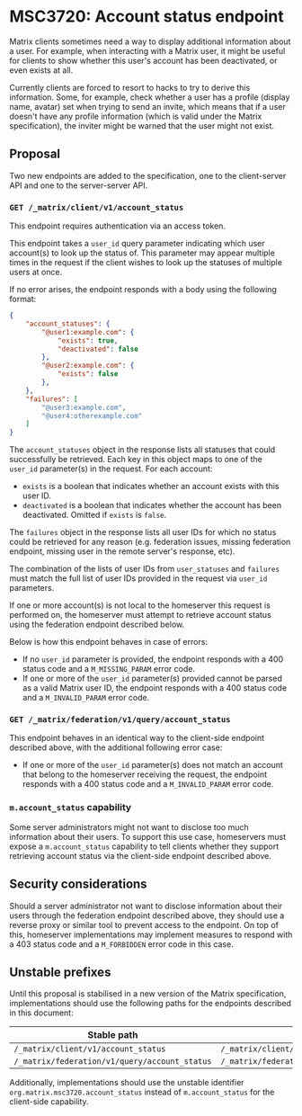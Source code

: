 # MSC3720: Account status endpoint

Matrix clients sometimes need a way to display additional information about a
user. For example, when interacting with a Matrix user, it might be useful for
clients to show whether this user's account has been deactivated, or even exists
at all.

Currently clients are forced to resort to hacks to try to derive this
information. Some, for example, check whether a user has a profile (display
name, avatar) set when trying to send an invite, which means that if a user
doesn't have any profile information (which is valid under the Matrix
specification), the inviter might be warned that the user might not exist.

## Proposal

Two new endpoints are added to the specification, one to the client-server API
and one to the server-server API.

### `GET /_matrix/client/v1/account_status`

This endpoint requires authentication via an access token.

This endpoint takes a `user_id` query parameter indicating which user account(s)
to look up the status of. This parameter may appear multiple times in the
request if the client wishes to look up the statuses of multiple users at once.

If no error arises, the endpoint responds with a body using the following
format:

```json
{
    "account_statuses": {
        "@user1:example.com": {
            "exists": true,
            "deactivated": false
        },
        "@user2:example.com": {
            "exists": false
        },
    },
    "failures": [
        "@user3:example.com",
        "@user4:otherexample.com"
    ]
}
```

The `account_statuses` object in the response lists all statuses that could
successfully be retrieved. Each key in this object maps to one of the `user_id`
parameter(s) in the request. For each account:

* `exists` is a boolean that indicates whether an account exists with this user
  ID.
* `deactivated` is a boolean that indicates whether the account has been
  deactivated. Omitted if `exists` is `false`.

The `failures` object in the response lists all user IDs for which no status
could be retrieved for any reason (e.g. federation issues, missing federation
endpoint, missing user in the remote server's response, etc).

The combination of the lists of user IDs from `user_statuses` and `failures`
must match the full list of user IDs provided in the request via `user_id`
parameters.

If one or more account(s) is not local to the homeserver this request is
performed on, the homeserver must attempt to retrieve account status using the
federation endpoint described below.

Below is how this endpoint behaves in case of errors:

* If no `user_id` parameter is provided, the endpoint responds with a 400 status
  code and a `M_MISSING_PARAM` error code.
* If one or more of the `user_id` parameter(s) provided cannot be parsed as a
  valid Matrix user ID, the endpoint responds with a 400 status code and a
  `M_INVALID_PARAM` error code.

### `GET /_matrix/federation/v1/query/account_status`

This endpoint behaves in an identical way to the client-side endpoint described
above, with the additional following error case:

* If one or more of the `user_id` parameter(s) does not match an account that
  belong to the homeserver receiving the request, the endpoint responds with a
  400 status code and a `M_INVALID_PARAM` error code.

### `m.account_status` capability

Some server administrators might not want to disclose too much information about
their users. To support this use case, homeservers must expose a
`m.account_status` capability to tell clients whether they support retrieving
account status via the client-side endpoint described above.

## Security considerations

Should a server administrator not want to disclose information about their users
through the federation endpoint described above, they should use a reverse proxy
or similar tool to prevent access to the endpoint. On top of this, homeserver
implementations may implement measures to respond with a 403 status code and a
`M_FORBIDDEN` error code in this case.

## Unstable prefixes

Until this proposal is stabilised in a new version of the Matrix specification,
implementations should use the following paths for the endpoints described in
this document:

| Stable path                                   | Unstable path                                                          |
|-----------------------------------------------|------------------------------------------------------------------------|
| `/_matrix/client/v1/account_status`           | `/_matrix/client/unstable/org.matrix.msc3720/account_status`           |
| `/_matrix/federation/v1/query/account_status` | `/_matrix/federation/unstable/org.matrix.msc3720/query/account_status` |

Additionally, implementations should use the unstable identifier
`org.matrix.msc3720.account_status` instead of `m.account_status` for the
client-side capability.
